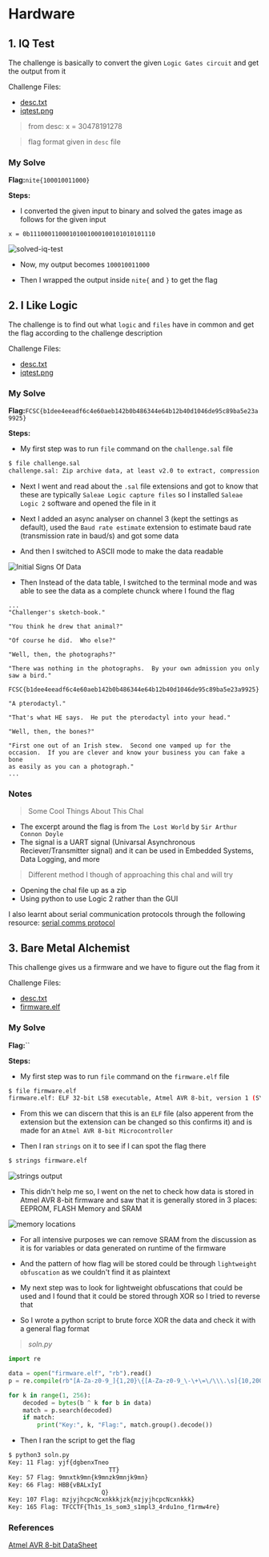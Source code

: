 # Hardware

## 1. IQ Test
The challenge is basically to convert the given `Logic Gates circuit` and get the output from it

Challenge Files:
- [desc.txt](./iq-test/desc.txt)
- [iqtest.png](./iq-test/iqtest.png)

> from desc: x = 30478191278

> flag format given in `desc` file

### My Solve

**Flag:**`nite{100010011000}`

**Steps:**
- I converted the given input to binary and solved the gates image as follows for the given input

```text
x = 0b11100011000101001000100101010101110
```

![solved-iq-test](./iq-test/sol.png "solved-iq-test")

- Now, my output becomes `100010011000`

- Then I wrapped the output inside `nite{` and `}` to get the flag

## 2. I Like Logic
The challenge is to find out what `logic` and `files` have in common and get the flag according to the challenge description

Challenge Files:
- [desc.txt](./i_like_logic/desc.txt)
- [iqtest.png](./i_like_logic/challenge.sal)

### My Solve

**Flag:**`FCSC{b1dee4eeadf6c4e60aeb142b0b486344e64b12b40d1046de95c89ba5e23a9925}`

**Steps:**
- My first step was to run `file` command on the `challenge.sal` file

```bash
$ file challenge.sal
challenge.sal: Zip archive data, at least v2.0 to extract, compression method=deflate
```

- Next I went and read about the `.sal` file extensions and got to know that these are typically `Saleae Logic capture files` so I installed `Saleae Logic 2` software and opened the file in it

- Next I added an async analyser on channel 3 (kept the settings as default), used the `Baud rate estimate` extension to estimate baud rate (transmission rate in baud/s) and got some data

- And then I switched to ASCII mode to make the data readable

![Initial Signs Of Data](./i_like_logic/initial_signs_of_data.png "Initial Signs Of Data")

- Then Instead of the data table, I switched to the terminal mode and was able to see the data as a complete chunck where I found the flag

```text
...
"Challenger's sketch-book."

"You think he drew that animal?"

"Of course he did.  Who else?"

"Well, then, the photographs?"

"There was nothing in the photographs.  By your own admission you only
saw a bird."

FCSC{b1dee4eeadf6c4e60aeb142b0b486344e64b12b40d1046de95c89ba5e23a9925}

"A pterodactyl."

"That's what HE says.  He put the pterodactyl into your head."

"Well, then, the bones?"

"First one out of an Irish stew.  Second one vamped up for the
occasion.  If you are clever and know your business you can fake a bone
as easily as you can a photograph."
...
```

### Notes

> Some Cool Things About This Chal

- The excerpt around the flag is from `The Lost World` by `Sir Arthur Connon Doyle`
- The signal is a UART signal (Univarsal Asynchronous Reciever/Transmitter signal) and it can be used in Embedded Systems, Data Logging, and more

> Different method I though of approaching this chal and will try 

- Opening the chal file up as a zip 
- Using python to use Logic 2 rather than the GUI

I also learnt about serial communication protocols through the following resource: [serial comms protocol](https://www.youtube.com/watch?v=IyGwvGzrqp8)

## 3. Bare Metal Alchemist
This challenge gives us a firmware and we have to figure out the flag from it

Challenge Files:
- [desc.txt](./bare-metal-alchemist/desc.txt)
- [firmware.elf](./bare-metal-alchemist/firmware.elf)

### My Solve

**Flag:**``

**Steps:**
- My first step was to run `file` command on the `firmware.elf` file

```bash
$ file firmware.elf
firmware.elf: ELF 32-bit LSB executable, Atmel AVR 8-bit, version 1 (SYSV), statically linked, with debug_info, not stripped
```

- From this we can discern that this is an `ELF` file (also apperent from the extension but the extension can be changed so this confirms it) and is made for an `Atmel AVR 8-bit Microcontroller`

- Then I ran `strings` on it to see if I can spot the flag there

```bash
$ strings firmware.elf
```

![strings output](./bare-metal-alchemist/strings.png "strings output")

- This didn't help me so, I went on the net to check how data is stored in Atmel AVR 8-bit firmware and saw that it is generally stored in 3 places: EEPROM, FLASH Memory and SRAM

![memory locations](./bare-metal-alchemist/memlocations.png "memory locations")

- For all intensive purposes we can remove SRAM from the discussion as it is for variables or data generated on runtime of the firmware

- And the pattern of how flag will be stored could be through `lightweight obfuscation` as we couldn't find it as plaintext

- My next step was to look for lightweight obfuscations that could be used and I found that it could be stored through XOR so I tried to reverse that

- So I wrote a python script to brute force XOR the data and check it with a general flag format

> _soln.py_
```python
import re

data = open("firmware.elf", "rb").read()
p = re.compile(rb"[A-Za-z0-9_]{1,20}\{[A-Za-z0-9_\-\+\=\/\\\.\s]{10,200}\}")

for k in range(1, 256):
    decoded = bytes(b ^ k for b in data)
    match = p.search(decoded)
    if match:
        print("Key:", k, "Flag:", match.group().decode())
```

- Then I ran the script to get the flag

```bash
$ python3 soln.py
Key: 11 Flag: yjf{dgbenxTneo
                            TT}
Key: 57 Flag: 9mnxtk9mn{k9mnzk9mnjk9mn}
Key: 66 Flag: HBB{vBALxIyI
                          Q}
Key: 107 Flag: mzjyjhcpcNcxnkkkjzk{mzjyjhcpcNcxnkkk}
Key: 165 Flag: TFCCTF{Th1s_1s_som3_s1mpl3_4rdu1no_f1rmw4re}
```

### References

[Atmel AVR 8-bit DataSheet](https://ww1.microchip.com/downloads/en/DeviceDoc/en590320.pdf)

